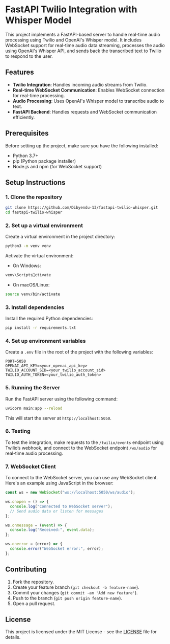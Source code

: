 # FastAPI Twilio Integration with Whisper Model

This project implements a FastAPI-based server to handle real-time audio processing using Twilio and OpenAI's Whisper model. It includes WebSocket support for real-time audio data streaming, processes the audio using OpenAI's Whisper API, and sends back the transcribed text to Twilio to respond to the user.

## Features

- **Twilio Integration**: Handles incoming audio streams from Twilio.
- **Real-time WebSocket Communication**: Enables WebSocket connection for real-time processing.
- **Audio Processing**: Uses OpenAI's Whisper model to transcribe audio to text.
- **FastAPI Backend**: Handles requests and WebSocket communication efficiently.

## Prerequisites

Before setting up the project, make sure you have the following installed:

- Python 3.7+
- pip (Python package installer)
- Node.js and npm (for WebSocket support)

## Setup Instructions

### 1. Clone the repository

```bash
git clone https://github.com/Dibyendu-13/fastapi-twilio-whisper.git
cd fastapi-twilio-whisper
```

### 2. Set up a virtual environment

Create a virtual environment in the project directory:

```bash
python3 -m venv venv
```

Activate the virtual environment:

- On Windows:

```bash
venv\Scriptsctivate
```

- On macOS/Linux:

```bash
source venv/bin/activate
```

### 3. Install dependencies

Install the required Python dependencies:

```bash
pip install -r requirements.txt
```

### 4. Set up environment variables

Create a `.env` file in the root of the project with the following variables:

```plaintext
PORT=5050
OPENAI_API_KEY=<your_openai_api_key>
TWILIO_ACCOUNT_SID=<your_twilio_account_sid>
TWILIO_AUTH_TOKEN=<your_twilio_auth_token>
```

### 5. Running the Server

Run the FastAPI server using the following command:

```bash
uvicorn main:app --reload
```

This will start the server at `http://localhost:5050`.

### 6. Testing

To test the integration, make requests to the `/twilio/events` endpoint using Twilio’s webhook, and connect to the WebSocket endpoint `/ws/audio` for real-time audio processing.

### 7. WebSocket Client

To connect to the WebSocket server, you can use any WebSocket client. Here's an example using JavaScript in the browser:

```javascript
const ws = new WebSocket("ws://localhost:5050/ws/audio");

ws.onopen = () => {
  console.log("Connected to WebSocket server");
  // Send audio data or listen for messages
};

ws.onmessage = (event) => {
  console.log("Received:", event.data);
};

ws.onerror = (error) => {
  console.error("WebSocket error:", error);
};
```

## Contributing

1. Fork the repository.
2. Create your feature branch (`git checkout -b feature-name`).
3. Commit your changes (`git commit -am 'Add new feature'`).
4. Push to the branch (`git push origin feature-name`).
5. Open a pull request.

## License

This project is licensed under the MIT License - see the [LICENSE](LICENSE) file for details.
